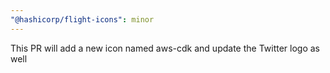 ```yaml
---
"@hashicorp/flight-icons": minor
---
```


This PR will add a new icon named aws-cdk and update the Twitter logo as well
